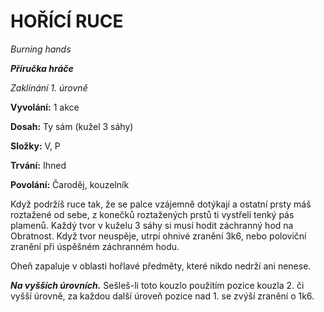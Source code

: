 # HOŘÍCÍ RUCE

*Burning hands*

***Příručka hráče***

*Zaklínání 1. úrovně*

**Vyvolání:** 1 akce

**Dosah:** Ty sám (kužel 3 sáhy)

**Složky:** V, P

**Trvání:** Ihned

**Povolání:** Čaroděj, kouzelník

Když podržíš ruce tak, že se palce vzájemně dotýkají a ostatní prsty máš roztažené od sebe, z konečků roztažených prstů ti vystřelí tenký pás plamenů. Každý tvor v kuželu 3 sáhy si musí hodit záchranný hod na Obratnost. Když tvor neuspěje, utrpí ohnivé zranění 3k6, nebo poloviční zranění při úspěšném záchranném hodu. 

Oheň zapaluje v oblasti hořlavé předměty, které nikdo nedrží ani nenese.

***Na vyšších úrovních.*** Sešleš-li toto kouzlo použitím pozice kouzla 2. či vyšší úrovně, za každou další úroveň pozice nad 1. se zvýší zranění o 1k6.

